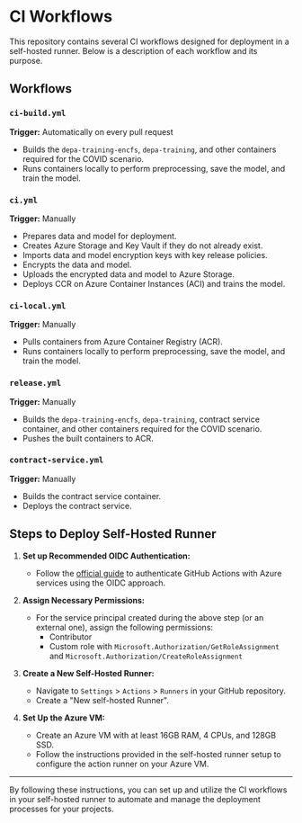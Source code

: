 # CI Workflows

This repository contains several CI workflows designed for deployment in a self-hosted runner. Below is a description of each workflow and its purpose.

## Workflows

### `ci-build.yml` 
**Trigger:** Automatically on every pull request

- Builds the `depa-training-encfs`, `depa-training`, and other containers required for the COVID scenario.
- Runs containers locally to perform preprocessing, save the model, and train the model.

### `ci.yml`
**Trigger:** Manually

- Prepares data and model for deployment.
- Creates Azure Storage and Key Vault if they do not already exist.
- Imports data and model encryption keys with key release policies.
- Encrypts the data and model.
- Uploads the encrypted data and model to Azure Storage.
- Deploys CCR on Azure Container Instances (ACI) and trains the model.

### `ci-local.yml`
**Trigger:** Manually

- Pulls containers from Azure Container Registry (ACR).
- Runs containers locally to perform preprocessing, save the model, and train the model.

### `release.yml`
**Trigger:** Manually

- Builds the `depa-training-encfs`, `depa-training`, contract service container, and other containers required for the COVID scenario.
- Pushes the built containers to ACR.

### `contract-service.yml`
**Trigger:** Manually

- Builds the contract service container.
- Deploys the contract service.

## Steps to Deploy Self-Hosted Runner

1. **Set up Recommended OIDC Authentication:**
   - Follow the [official guide](https://learn.microsoft.com/en-us/azure/app-service/deploy-github-actions?tabs=openid%2Cpython%2Caspnetcore#set-up-a-github-actions-workflow-manually) to authenticate GitHub Actions with Azure services using the OIDC approach.

2. **Assign Necessary Permissions:**
   - For the service principal created during the above step (or an external one), assign the following permissions:
     - Contributor
     - Custom role with `Microsoft.Authorization/GetRoleAssignment` and `Microsoft.Authorization/CreateRoleAssignment`

3. **Create a New Self-Hosted Runner:**
   - Navigate to `Settings` > `Actions` > `Runners` in your GitHub repository.
   - Create a "New self-hosted Runner".

4. **Set Up the Azure VM:**
   - Create an Azure VM with at least 16GB RAM, 4 CPUs, and 128GB SSD.
   - Follow the instructions provided in the self-hosted runner setup to configure the action runner on your Azure VM.

---

By following these instructions, you can set up and utilize the CI workflows in your self-hosted runner to automate and manage the deployment processes for your projects.


